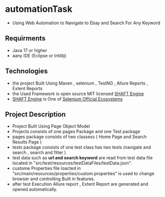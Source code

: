# automationTask
- Using Web Automation to Navigate to Ebay and Search For Any Keyword

## Requirments 
- Java 17 or higher
- aany IDE (Eclipse or Intillij)

## Technologies 
- the project Built Using Maven , selenium , TestNG , Allure Reports , Extent Reports
- the Used Framework is open source MIT licensed [SHAFT Engine](https://github.com/ShaftHQ/SHAFT_ENGINE)
- [SHAFT Engine](https://github.com/ShaftHQ/SHAFT_ENGINE) is One of [Selenium Official Ecosystems](https://www.selenium.dev/ecosystem/)

## Project Description
  - Project Built Using Page Object Model
  - Projects consists of one pages Package and one Test package
  - pages package consists of two classess ( Home Page and Search Results Page )
  - tests package consists of one test class has two tests (navigate and search , search and filter )
  - test data such as **url and search keyword** are read from test data file located in "src/test/resources/testDataFiles/testData.json".
  - custome Properties file loacted in "src/main/resources/properties/custom.properties" is used to change browser and controlling Built in features.
  - after test Execution Allure report , Extent Report are generated and opened automatically. 
    
    
